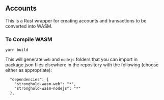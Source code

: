 
## Accounts

This is a Rust wrapper for creating accounts and transactions to be converted into WASM.

### To Compile WASM

```
yarn build
```

This will generate `web` and `nodejs` folders that you can import in package.json files elsewhere in the repository with the following (choose either as appropriate):

```
  "dependencies": {
    "stronghold-wasm-web": "*",
    "stronghold-wasm-nodejs": "*"
  },
```
